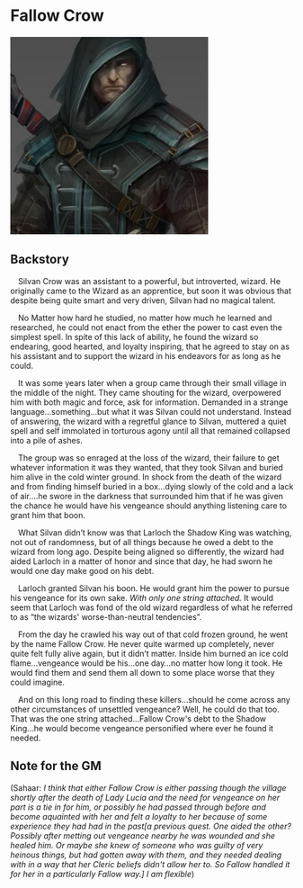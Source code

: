 # Fallow Crow

![](images/human_warlock_undying.png)

## Backstory

&emsp;Silvan Crow was an assistant to a powerful, but introverted, wizard. He originally came to the Wizard as an apprentice, but soon it was obvious that despite being quite smart and very driven, Silvan had no magical talent.

&emsp;No Matter how hard he studied, no matter how much he learned and researched, he could not enact from the ether the power to cast even the simplest spell. In spite of this lack of ability, he found the wizard so endearing, good hearted, and loyalty inspiring, that he agreed to stay on as his assistant and to support the wizard in his endeavors for as long as he could.

&emsp;It was some years later when a group came through their small village in the middle of the night. They came shouting for the wizard, overpowered him with both magic and force, ask for information. Demanded in a strange language...something...but what it was Silvan could not understand. Instead of answering, the wizard with a regretful glance to Silvan, muttered a quiet spell and self immolated in torturous agony until all that remained collapsed into a pile of ashes.

&emsp;The group was so enraged at the loss of the wizard, their failure to get whatever information it was they wanted, that they took Silvan and buried him alive in the cold winter ground. In shock from the death of the wizard and from finding himself buried in a box...dying slowly of the cold and a lack of air....he swore in the darkness that surrounded him that if he was given the chance he would have his vengeance should anything listening care to grant him that boon.

&emsp;What Silvan didn’t know was that Larloch the Shadow King was watching, not out of randomness, but of all things because he owed a debt to the wizard from long ago. Despite being aligned so differently, the wizard had aided Larloch in a matter of honor and since that day, he had sworn he would one day make good on his debt.

&emsp;Larloch granted Silvan his boon. He would grant him the power to pursue his vengeance for its own sake. *With only one string attached.* It would seem that Larloch was fond of the old wizard regardless of what he referred to as “the wizards' worse-than-neutral tendencies”.

&emsp;From the day he crawled his way out of that cold frozen ground, he went by the name Fallow Crow. He never quite warmed up completely, never quite felt fully alive again, but it didn’t matter. Inside him burned an ice cold flame...vengeance would be his…one day…no matter how long it took. He would find them and send them all down to some place worse that they could imagine.

&emsp;And on this long road to finding these killers...should he come across any other circumstances of unsettled vengeance? Well, he could do that too. That was the one string attached...Fallow Crow's debt to the Shadow King...he would become vengeance personified where ever he found it needed.

## Note for the GM

(Sahaar: *I think that either Fallow Crow is either passing though the village shortly after the death of Lady Lucia and the need for vengeance on her part is a tie in for him, or possibly he had passed through before and become aquainted with her and felt a loyalty to her because of some experience they had had in the past[a previous quest. One aided the other? Possibly after metting out vengeance nearby he was wounded and she healed him. Or maybe she knew of someone who was guilty of very heinous things, but had gotten away with them, and they needed dealing with in a way that her Cleric beliefs didn't allow her to. So Fallow handled it for her in a particularly Fallow way.] I am flexible*)
